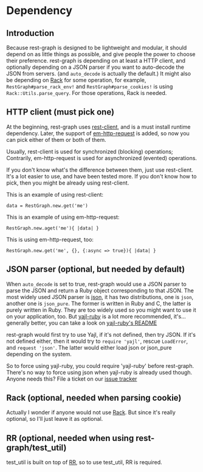 
# Dependency

## Introduction

Because rest-graph is designed to be lightweight and modular, it should
depend on as little things as possible, and give people the power to choose
their preference. rest-graph is depending on at least a HTTP client, and
optionally depending on a JSON parser if you want to auto-decode the JSON
from servers. (and `auto_decode` is actually the default.) It might also be
depending on [Rack][] for some operation, for example,
`RestGraph#parse_rack_env!` and `RestGraph#parse_cookies!` is using
`Rack::Utils.parse_query`. For those operations, Rack is needed.

[Rack]: https://github.com/rack/rack

## HTTP client (must pick one)

At the beginning, rest-graph uses [rest-client][], and is a must install
runtime dependency. Later, the support of [em-http-request][] is added,
so now you can pick either of them or both of them.

Usually, rest-client is used for synchronized (blocking) operations;
Contrarily, em-http-request is used for asynchronized (evented) operations.

If you don't know what's the difference between them, just use rest-client.
It's a lot easier to use, and have been tested more. If you don't know how
to pick, then you might be already using rest-client.

This is an example of using rest-client:

    data = RestGraph.new.get('me')

This is an example of using em-http-request:

    RestGraph.new.aget('me'){ |data| }

This is using em-http-request, too:

    RestGraph.new.get('me', {}, {:async => true}){ |data| }

[rest-client]: https://github.com/archiloque/rest-client
[em-http-request]: https://github.com/igrigorik/em-http-request

## JSON parser (optional, but needed by default)

When `auto_decode` is set to true, rest-graph would use a JSON parser to
parse the JSON and return a Ruby object corresponding to that JSON. The most
widely used JSON parser is [json][], it has two distributions, one is `json`,
another one is `json_pure`. The former is written in Ruby and C, the latter
is purely written in Ruby. They are too widely used so you might want to
use it on your application, too. But [yajl-ruby][] is a lot more recommended,
it's... generally better, you can take a look on [yajl-ruby's README][]

rest-graph would first try to use Yajl, if it's not defined, then try JSON.
If it's not defined either, then it would try to `require 'yajl'`, rescue
`LoadError`, and `request 'json'`. The latter would either load json or
json_pure depending on the system.

So to force using yajl-ruby, you could require 'yajl-ruby' before rest-graph.
There's no way to force using json when yajl-ruby is already used though.
Anyone needs this? File a ticket on our [issue tracker][]

[json]: https://github.com/flori/json
[yajl-ruby]: https://github.com/brianmario/yajl-ruby
[yajl-ruby's README]: https://github.com/brianmario/yajl-ruby/blob/master/README.rdoc
[issue tracker]: https://github.com/cardinalblue/rest-graph/issues

## Rack (optional, needed when parsing cookie)

Actually I wonder if anyone would not use [Rack][]. But since it's really
optional, so I'll just leave it as optional.

## RR (optional, needed when using rest-graph/test_util)

test_util is built on top of [RR][], so to use test_util, RR is required.

[RR]: https://github.com/btakita/rr
